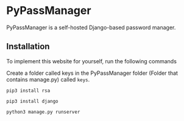 # PyPassManager
PyPassManager is a self-hosted Django-based password manager.

## Installation
To implement this website for yourself, run the following commands

Create a folder called keys in the PyPassManager folder (Folder that contains manage.py) called `keys`.

`pip3 install rsa`

`pip3 install django`

`python3 manage.py runserver`

